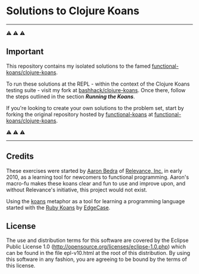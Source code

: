 # Solutions to Clojure Koans 

---

:warning: :warning: :warning:

## Important 
This repository contains my isolated solutions to the famed [functional-koans/clojure-koans](https://github.com/functional-koans/clojure-koans).

To run these solutions at the REPL - within the context of the Clojure Koans testing suite - visit my fork at [bashhack/clojure-koans](https://github.com/bashhack/clojure-koans). Once there, follow the steps outlined in the section ***Running the Koans***.

If you're looking to create your own solutions to the problem set, start by forking the original repository hosted by [functional-koans](https://github.com/functional-koans) at [functional-koans/clojure-koans](https://github.com/functional-koans/clojure-koans).

:warning: :warning: :warning:

---

## Credits

These exercises were started by [Aaron Bedra](http://github.com/abedra) of
[Relevance, Inc.](http://github.com/relevance) in early 2010, as a learning
tool for newcomers to functional programming. Aaron's macro-fu makes these
koans clear and fun to use and improve upon, and without Relevance's
initiative, this project would not exist.

Using the [koans](http://en.wikipedia.org/wiki/koan) metaphor as a tool for
learning a programming language started with the
[Ruby Koans](http://rubykoans.com) by [EdgeCase](http://github.com/edgecase).

## License

The use and distribution terms for this software are covered by the
Eclipse Public License 1.0 (http://opensource.org/licenses/eclipse-1.0.php)
which can be found in the file epl-v10.html at the root of this distribution.
By using this software in any fashion, you are agreeing to be bound by
the terms of this license.
